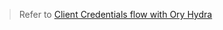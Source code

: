 > Refer to [Client Credentials flow with Ory Hydra](https://www.naiyerasif.com/archive/2022/08/21/client-credentials-flow-with-ory-hydra--1/)
